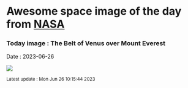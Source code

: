
# Awesome space image of the day from [NASA](https://api.nasa.gov/)

### Today image : The Belt of Venus over Mount Everest
Date : 2023-06-26

![](https://apod.nasa.gov/apod/image/2306/BeltofEverest_Mukherjee_960.jpg)

<small>Latest update : Mon Jun 26 10:15:44 2023</small>
        